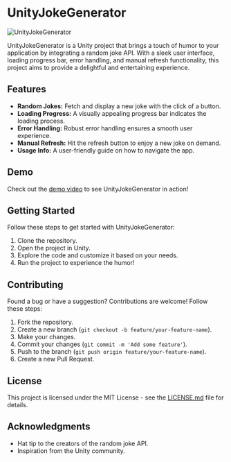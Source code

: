 # UnityJokeGenerator

![UnityJokeGenerator](link-to-your-logo-or-screenshot.png)

UnityJokeGenerator is a Unity project that brings a touch of humor to your application by integrating a random joke API. With a sleek user interface, loading progress bar, error handling, and manual refresh functionality, this project aims to provide a delightful and entertaining experience.

## Features

- **Random Jokes:** Fetch and display a new joke with the click of a button.
- **Loading Progress:** A visually appealing progress bar indicates the loading process.
- **Error Handling:** Robust error handling ensures a smooth user experience.
- **Manual Refresh:** Hit the refresh button to enjoy a new joke on demand.
- **Usage Info:** A user-friendly guide on how to navigate the app.

## Demo

Check out the [demo video](link-to-your-demo-video) to see UnityJokeGenerator in action!

## Getting Started

Follow these steps to get started with UnityJokeGenerator:

1. Clone the repository.
2. Open the project in Unity.
3. Explore the code and customize it based on your needs.
4. Run the project to experience the humor!

## Contributing

Found a bug or have a suggestion? Contributions are welcome! Follow these steps:

1. Fork the repository.
2. Create a new branch (`git checkout -b feature/your-feature-name`).
3. Make your changes.
4. Commit your changes (`git commit -m 'Add some feature'`).
5. Push to the branch (`git push origin feature/your-feature-name`).
6. Create a new Pull Request.

## License

This project is licensed under the MIT License - see the [LICENSE.md](LICENSE.md) file for details.

## Acknowledgments

- Hat tip to the creators of the random joke API.
- Inspiration from the Unity community.
